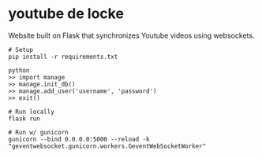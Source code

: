 # youtube de locke
Website built on Flask that synchronizes Youtube videos using websockets.

```
# Setup
pip install -r requirements.txt 

python 
>> import manage
>> manage.init_db()
>> manage.add_user('username', 'password')
>> exit()

# Run locally
flask run

# Run w/ gunicorn 
gunicorn --bind 0.0.0.0:5000 --reload -k "geventwebsocket.gunicorn.workers.GeventWebSocketWorker" 
```